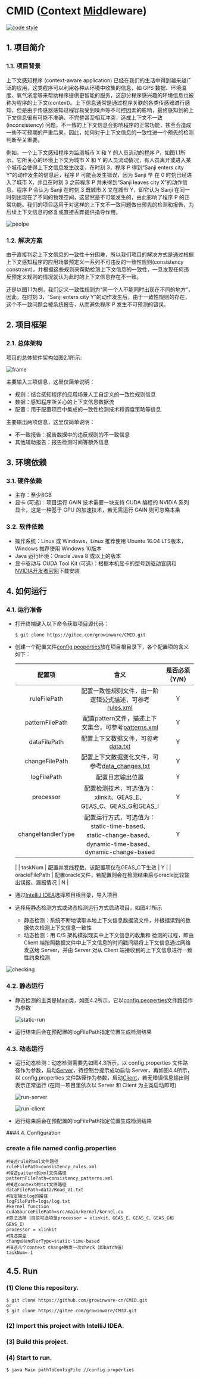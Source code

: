 # CMID (<u>C</u>ontext <u>Mid</u>dleware)

 <p align="left">
  <a href="LICENSE" align="center">
    <img alt="code style" src="https://img.shields.io/badge/license-MulanPSL2.0-brightgreen">
  </a>
</p>

## 1. 项目简介

### 1.1. 项目背景

 上下文感知程序 (context-aware application) 已经在我们的生活中得到越来越广泛的应用，这类程序可以利用各种从环境中收集的信息，如 GPS 数据、环境温度、氧气浓度等来帮助程序提供更智能的服务，这部分程序感兴趣的环境信息也被称为程序的上下文(context)。上下信息通常是通过程序关联的各类传感器进行感知，但是由于传感器感知过程容易受到噪声等不可控因素的影响，最终感知到的上下文信息很有可能不准确、不完整甚至相互冲突，造成上下文不一致 (inconsistency) 问题，不一致的上下文信息会影响程序的正常功能，甚至会造成一些不可预期的严重后果。因此，如何对于上下文信息的一致性进一个预先的检测判断至关重要。

例如，一个上下文感知程序为监测城市 X 和 Y 的人员流动的程序 P，如图1.1所示，它所关心的环境上下文为城市 X 和 Y 的人员流动情况，有人员离开或进入某个城市会使得上下文信息发生改变，在时刻 3，程序 P 得到“Sanji enters city Y”的动作发生的信息后，程序 P 可能会发生错误，因为 Sanji 早 在 0 时刻已经进入了城市 X，并且在时刻 3 之前程序 P 并未得到“Sanji leaves city X”的动作信息，程序 P 会认为 Sanji 在时刻 3 既城市 X 又在城市 Y，即它认为 Sanji 在同一时刻出现在了不同的物理空间，这显然是不可能发生的，由此影响了程序 P 的正常功能。我们的项目适用于对这样的上下文不一致问题做出预先的检测和报告，为后续上下文信息的修复或直接丢弃提供指导作用。

![peolpe](pictures/people.png)



### 1.2. 解决方案

由于直接判定上下文信息的一致性十分困难，所以我们项目的解决方式是通过根据上下文感知程序的应用场景预定义一系列不可违反的一致性规则(consistency constraint)，并根据这些规则来帮助检测上下文信息的一致性，一旦发现任何违反预定义规则的情况就认为此时的上下文信息存在不一致。

还是以图1.1为例，我们定义一致性规则为“同一个人不能同时出现在不同的地方”，因此，在时刻 3，“Sanji enters city Y”的动作发生后，由于一致性规则的存在，这个不一致问题会被系统报告，从而避免程序 P 发生不可预测的错误。

## 2. 项目框架

### 2.1. 总体架构

项目的总体软件架构如图2.1所示:

![frame](pictures/frame.png)



主要输入三项信息，这里仅简单说明：

- 规则：结合感知程序的应用场景人工自定义的一致性规则信息
- 数据：感知程序所关心的上下文信息数据流
- 配置：用于配置项目中集成的一致性检测技术和调度策略等信息

主要输出两项信息，这里仅简单说明：

- 不一致报告：报告数据中的违反规则的不一致信息
- 其他辅助报告：报告检测时间等额外信息

## 3. 环境依赖

### 3.1. 硬件依赖

- 主存：至少8GB
- 显卡 (可选)：项目运行 GAIN 技术需要一块支持 CUDA 编程的 NVIDIA 系列显卡，这是一种基于 GPU 的加速技术，若无需运行 GAIN 则可忽略本条

### 3.2. 软件依赖

- 操作系统：Linux 或 Windows，Linux 推荐使用 Ubuntu 16.04 LTS版本，Windows 推荐使用 Windows 10版本
- Java 运行环境：Oracle Java 8 或以上的版本
- 显卡驱动与 CUDA Tool Kit (可选)：根据本机显卡的型号到[驱动官网](https://www.nvidia.com/Download/index.aspx)和[NVIDIA开发者官网](https://developer.nvidia.com/zh-cn/cuda-downloads)下载安装

## 4. 如何运行

### 4.1. 运行准备

- 打开终端键入以下命令获取项目源代码：

  ```shell
  $ git clone https://gitee.com/growinware/CMID.git
  ```

- 创建一个配置文件[config.peoperties](config.properties)放在项目根目录下，各个配置项的含义如下：

  |      配置项       |                             含义                             | 是否必须（Y/N） |
  | :---------------: | :----------------------------------------------------------: | :-------------: |
  |   ruleFilePath    | 配置一致性规则文件，由一阶逻辑公式描述，可参考[rules.xml](resource/rules.xml) |        Y        |
  |  patternFilePath  | 配置pattern文件，描述上下文集合，可参考[patterns.xml](resource/patterns.xml) |        Y        |
  |   dataFilePath    |   配置上下文数据文件，可参考[data.txt](resource/data.txt)    |        Y        |
  |  changeFilePath   | 配置上下文数据变化文件，可参考[data_changes.txt](resource/data_changes.txt) |        Y        |
  |    logFilePath    |                       配置日志输出位置                       |        Y        |
  |     processor     |     配置检测技术，可选值为：xlinkit、GEAS_E、GEAS_C、GEAS_G和GEAS_I     |        Y        |
  | changeHandlerType | 配置运行方式，可选值为：static-time-based、 static-change-based、dynamic-time-based、dynamic-change-based |        Y        |
    |
  |      taskNum      |        配置并发线程数，该配置项仅在GEAS_C下生效 | 	Y	 |
  |  oracleFilePath   | 配置oracle文件，若配置则会在检测结束后与oracle比较输出误报、漏报情况 |        N        |

- 通过[IntelliJ IDEA](https://www.jetbrains.com/idea/)选择项目根目录，导入项目
- 选择用静态检测方式或动态检测运行方式启动项目，如图4.1所示
  - 静态检测：系统不断地读取本地上下文信息数据流文件，并根据读到的数据依次检测上下文信息一致性
  - 动态检测：用 C/S 架构模拟现实中上下文信息的收集和 检测的过程，即由 Client 端按照数据文件中上下文信息的时间戳间隔将上下文信息通过网络发送给 Server，并由 Server 对从 Client 端接收到的上下文信息进行一致性约束检测

![checking](pictures/checking.png)

### 4.2. 静态运行

- 静态检测的主类是[Main](src/main/java/cn/edu/nju/Main.java)类，如图4.2所示，它以[config.peoperties](config.properties)文件路径作为参数

  ![static-run](pictures/static-run.png)

- 运行结束后会在预配置的logFilePath指定位置生成检测结果

### 4.3. 动态运行

- 运行动态检测：动态检测需要先如图4.3所示，以 config.properties 文件路 径作为参数，启动[Server](src/main/java/cn/edu/nju/server/Server.java)，待控制台提示成功启动 Server，再如图4.4所示，以 config.properties 文件路径作为参数，启动[Client](src/main/java/cn/edu/nju/client/Client.java)，若无错误信息输出则表示正常运行 (在同一项目里依次以 Server 和 Client 为主类启动即可)

  ![run-server](pictures/run-server.png)

  ![run-client](pictures/run-client.png)

- 运行结束后会在预配置的logFilePath指定位置生成检测结果

###4.4. Configuration

###  create a file named **config.properties**
```
#描述rule的xml文件路径
ruleFilePath=consistency_rules.xml
#描述pattern的xml文件路径
patternFilePath=consistency_patterns.xml
#描述context的txt文件路径
dataFilePath=data/Road_V1.txt
#指定输出log的路径
logFilePath=logs/log.txt
#kernel function
cudaSourceFilePath=src/main/kernel/kernel.cu
#算法选择（目前可选项是processor = xlinkit、GEAS_E、GEAS_C、GEAS_G和GEAS_I）
processor = xlinkit
#描述类型
changeHandlerType=static-time-based
#描述几个context change触发一次check（即batch值）
taskNum=-1
```
## 4.5. Run
### (1) Clone this repository.
```
$ git clone https://github.com/growinware-cn/CMID.git 
or 
$ git clone https://gitee.com/growinware/CMID.git
```
### (2) Import this project with **IntelliJ IDEA**.
### (3) Build this project.
### (4) Start to run.
```
$ java Main pathToConfigFile //config.properties
```
